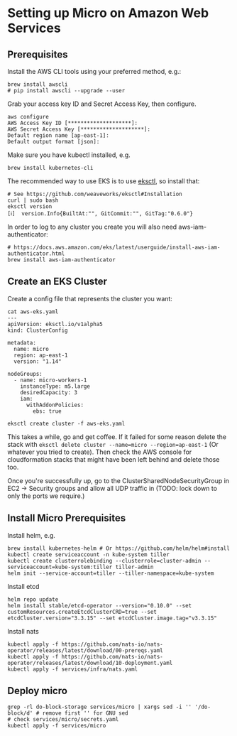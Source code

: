 # Setting up Micro on Amazon Web Services

## Prerequisites 

Install the AWS CLI tools using your preferred method, e.g.:

```shell
brew install awscli
# pip install awscli --upgrade --user
```

Grab your access key ID and Secret Access Key, then configure. 

```shell
aws configure
AWS Access Key ID [********************]:
AWS Secret Access Key [********************]:
Default region name [ap-east-1]:
Default output format [json]:
```

Make sure you have kubectl installed, e.g.

```shell
brew install kubernetes-cli
```

The recommended way to use EKS is to use [eksctl](https://eksctl.io/), so install that:

```shell
# See https://github.com/weaveworks/eksctl#Installation
curl | sudo bash
eksctl version
[ℹ]  version.Info{BuiltAt:"", GitCommit:"", GitTag:"0.6.0"}
```

In order to log to any cluster you create you will also need aws-iam-authenticator:

```shell
# https://docs.aws.amazon.com/eks/latest/userguide/install-aws-iam-authenticator.html
brew install aws-iam-authenticator
```

## Create an EKS Cluster

Create a config file that represents the cluster you want:

```shell
cat aws-eks.yaml
---
apiVersion: eksctl.io/v1alpha5
kind: ClusterConfig

metadata:
  name: micro
  region: ap-east-1
  version: "1.14"

nodeGroups:
  - name: micro-workers-1
    instanceType: m5.large
    desiredCapacity: 3
    iam:
      withAddonPolicies:
        ebs: true
```

```shell
eksctl create cluster -f aws-eks.yaml
```

This takes a while, go and get coffee. If it failed for some reason delete the stack with `eksctl delete cluster --name=micro --region=ap-east-1` (Or whatever you tried to create). Then check the AWS console for cloudformation stacks that might have been left behind and delete those too.

Once you're successfully up, go to the ClusterSharedNodeSecurityGroup in EC2 -> Security groups and allow all UDP traffic in (TODO: lock down to only the ports we require.)

## Install Micro Prerequisites

Install helm, e.g.

```shell
brew install kubernetes-helm # Or https://github.com/helm/helm#install
kubectl create serviceaccount -n kube-system tiller
kubectl create clusterrolebinding --clusterrole=cluster-admin --serviceaccount=kube-system:tiller tiller-admin
helm init --service-account=tiller --tiller-namespace=kube-system
```

Install etcd

```shell
helm repo update
helm install stable/etcd-operator --version="0.10.0" --set customResources.createEtcdClusterCRD=true --set etcdCluster.version="3.3.15" --set etcdCluster.image.tag="v3.3.15"
```

Install nats

```shell
kubectl apply -f https://github.com/nats-io/nats-operator/releases/latest/download/00-prereqs.yaml
kubectl apply -f https://github.com/nats-io/nats-operator/releases/latest/download/10-deployment.yaml
kubectl apply -f services/infra/nats.yaml
```

## Deploy micro

```shell
grep -rl do-block-storage services/micro | xargs sed -i '' '/do-block/d' # remove first '' for GNU sed
# check services/micro/secrets.yaml
kubectl apply -f services/micro
```

